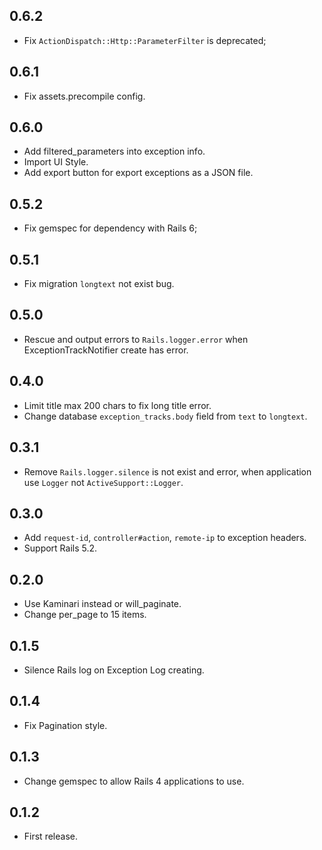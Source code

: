 0.6.2
-----

- Fix `ActionDispatch::Http::ParameterFilter` is deprecated;

0.6.1
-----

- Fix assets.precompile config.

0.6.0
-----

- Add filtered_parameters into exception info.
- Import UI Style.
- Add export button for export exceptions as a JSON file.

0.5.2
-----

- Fix gemspec for dependency with Rails 6;

0.5.1
-----

- Fix migration `longtext` not exist bug.

0.5.0
-----

- Rescue and output errors to `Rails.logger.error` when ExceptionTrackNotifier create has error.

0.4.0
-----

- Limit title max 200 chars to fix long title error.
- Change database `exception_tracks.body` field from `text` to `longtext`.

0.3.1
-----

- Remove `Rails.logger.silence` is not exist and error, when application use `Logger` not `ActiveSupport::Logger`.

0.3.0
-----

- Add `request-id`, `controller#action`, `remote-ip` to exception headers.
- Support Rails 5.2.

0.2.0
-----

- Use Kaminari instead or will_paginate.
- Change per_page to 15 items.

0.1.5
-----

- Silence Rails log on Exception Log creating.

0.1.4
-----

- Fix Pagination style.

0.1.3
-----

- Change gemspec to allow Rails 4 applications to use.

0.1.2
-----

- First release.

